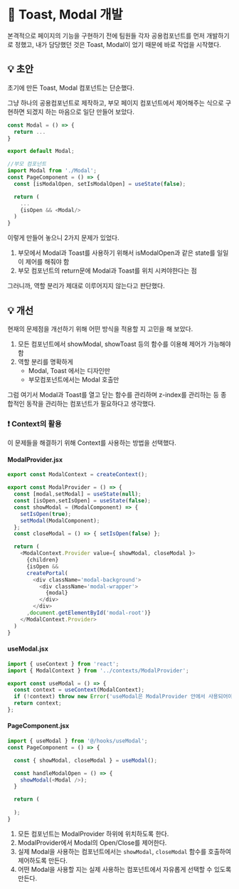 # 📝 Toast, Modal 개발
본격적으로 페이지의 기능을 구현하기 전에 팀원들 각자 공용컴포넌트를 먼저 개발하기로 정했고, 내가 담당했던 것은 Toast, Modal이 었기 때문에 바로 작업을 시작했다.

## 💡 초안
초기에 만든 Toast, Modal 컴포넌트는 단순했다.

그냥 하나의 공용컴포넌트로 제작하고, 부모 페이지 컴포넌트에서 제어해주는 식으로 구현하면 되겠지 하는 마음으로 일단 만들어 보았다.

```js
const Modal = () => {
  return ...
}

export default Modal;
```

```js
//부모 컴포넌트
import Modal from './Modal';
const PageComponent = () => {
  const [isModalOpen, setIsModalOpen] = useState(false);

  return (
    ...
    {isOpen && <Modal/>
  )
}
```

이렇게 만들어 놓으니 2가지 문제가 있었다.

1. 부모에서 Modal과 Toast를 사용하기 위해서 isModalOpen과 같은 state를 일일이 제어를 해줘야 함
2. 부모 컴포넌트의 return문에 Modal과 Toast를 위치 시켜야한다는 점

그러니까, 역할 분리가 제대로 이루어지지 않는다고 판단했다.

## 💡 개선
현재의 문제점을 개선하기 위해 어떤 방식을 적용할 지 고민을 해 보았다.
1. 모든 컴포넌트에서 showModal, showToast 등의 함수를 이용해 제어가 가능해야함
2. 역할 분리를 명확하게
   - Modal, Toast 에서는 디자인만
   - 부모컴포넌트에서는 Modal 호출만

그럼 여기서 Modal과 Toast를 열고 닫는 함수를 관리하며 z-index를 관리하는 등 종합적인 동작을 관리하는 컴포넌트가 필요하다고 생각했다.

### ❗ Context의 활용
이 문제들을 해결하기 위해 Context를 사용하는 방법을 선택했다.

#### ModalProvider.jsx
```js
export const ModalContext = createContext();

export const ModalProvider = () => {
  const [modal,setModal] = useState(null);
  const [isOpen,setIsOpen] = useState(false);
  const showModal = (ModalComponent) => {
    setIsOpen(true);
    setModal(ModalComponent);
  };
  const closeModal = () => { setIsOpen(false) };

  return (
    <ModalContext.Provider value={ showModal, closeModal }>
      {children}
      {isOpen &&
      createPortal(
        <div className='modal-background'>
          <div className='modal-wrapper'>
            {modal}
          </div>
        </div>
      ,document.getElementById('modal-root')}
    </ModalContext.Provider>
  )
}
```
#### useModal.jsx
```js
import { useContext } from 'react';
import { ModalContext } from '../contexts/ModalProvider';

export const useModal = () => {
  const context = useContext(ModalContext);
  if (!context) throw new Error('useModal은 ModalProvider 안에서 사용되어야 합니다');
  return context;
};
```

#### PageComponent.jsx
```js
import { useModal } from '@/hooks/useModal';
const PageComponent = () => {

  const { showModal, closeModal } = useModal();

  const handleModalOpen = () => {
    showModal(<Modal />);
  }

  return (
    
  );
}
```

1. 모든 컴포넌트는 ModalProvider 하위에 위치하도록 한다.
2. ModalProvider에서 Modal의 Open/Close를 제어한다.
3. 실제 Modal을 사용하는 컴포넌트에서는 `showModal`, `closeModal` 함수를 호출하여 제어하도록 만든다.
4. 어떤 Modal을 사용할 지는 실제 사용하는 컴포넌트에서 자유롭게 선택할 수 있도록 만든다.
